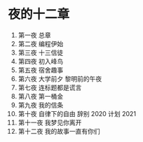 # 夜的十二章

1. 第一夜 总章
2. 第二夜 编程伊始
3. 第三夜 十三信徒
4. 第四夜 初入峰鸟
5. 第五夜 宿舍趣事
6. 第六夜 大学前夕 黎明前的午夜
7. 第七夜 连标题都是谎言
8. 第八夜 第一桶金
9. 第九夜 我的信条
10. 第十夜 自律下的自由 辞别 2020 计划 2021
11. 第十一夜 我梦见你离开
12. 第十二夜 我的故事一直有你们
